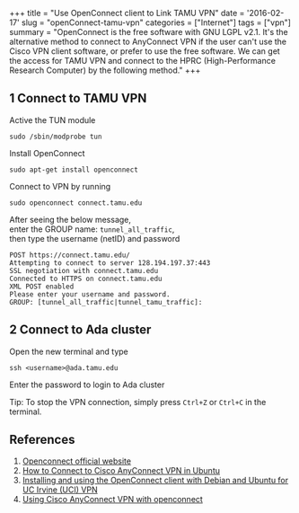 +++
title = "Use OpenConnect client to Link TAMU VPN"
date = '2016-02-17'
slug = "openConnect-tamu-vpn"
categories = ["Internet"]
tags = ["vpn"]
summary = "OpenConnect is the free software with GNU LGPL v2.1. It's the alternative method to connect to AnyConnect VPN if the user can't use the Cisco VPN client software, or prefer to use the free software. We can get the access for TAMU VPN and connect to the HPRC (High-Performance Research Computer) by the following method."
+++

## 1 Connect to TAMU VPN


Active the TUN module

```
sudo /sbin/modprobe tun
```

Install OpenConnect

```
sudo apt-get install openconnect
```

Connect to VPN by running

```
sudo openconnect connect.tamu.edu
```

After seeing the below message,  
enter the GROUP name: `tunnel_all_traffic`,  
then type the username (netID) and password  

```
POST https://connect.tamu.edu/
Attempting to connect to server 128.194.197.37:443
SSL negotiation with connect.tamu.edu
Connected to HTTPS on connect.tamu.edu
XML POST enabled
Please enter your username and password.
GROUP: [tunnel_all_traffic|tunnel_tamu_traffic]:
```

## 2 Connect to Ada cluster


Open the new terminal and type 

```
ssh <username>@ada.tamu.edu
```

Enter the password to login to Ada cluster

Tip: To stop the VPN connection, simply press `Ctrl+Z` or `Ctrl+C` in the terminal. 

## References

1. [Openconnect official website](http://www.infradead.org/openconnect/)
2. [How to Connect to Cisco AnyConnect VPN in Ubuntu](http://ubuntuhandbook.org/index.php/2014/11/connect-cisco-anyconnect-vpn-ubuntu/)
3. [Installing and using the OpenConnect client with Debian and Ubuntu for UC Irvine (UCI) VPN](http://www.socsci.uci.edu/~jstern/uci_vpn_ubuntu/ubuntu-openconnect-uci-instructions.html)
3. [Using Cisco AnyConnect VPN with openconnect](https://github.com/dnschneid/crouton/wiki/Using-Cisco-AnyConnect-VPN-with-openconnect)
